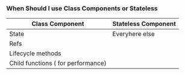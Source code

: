 ### When Should I  use Class Components or Stateless

|   Class Component |   Stateless Component |
| ------------ | ------------ |
| State  | Everyhere else |
| Refs  |   |
| Lifecycle methods  |   |
| Child functions ( for performance)  |    |
